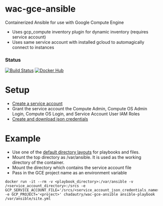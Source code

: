 # wac-gce-ansible
Containerized Ansible for use with Google Compute Engine

* Uses gcp_compute inventory plugin for dynamic inventory (requires service account)
* Uses same service account with installed gcloud to automagically connect to instances

### Status
[![Build Status](https://travis-ci.org/chad-autry/wac-gce-ansible.svg?branch=master)](https://travis-ci.org/chad-autry/wac-gce-ansible)
[![Docker Hub](https://img.shields.io/badge/docker-ready-blue.svg)](https://registry.hub.docker.com/u/chadautry/wac-gce-ansible/)

# Setup
* [Create a service account](https://cloud.google.com/iam/docs/creating-managing-service-accounts)
* Grant the service account the Compute Admin, Compute OS Admin Login, Compute OS Login, and Service Account User IAM Roles
* [Create and download json credentials](https://cloud.google.com/iam/docs/creating-managing-service-account-keys)

# Example
* Use one of the [default directory layouts](http://docs.ansible.com/ansible/playbooks_best_practices.html#directory-layout) for playbooks and files.
* Mount the top directory as /var/ansible. It is used as the working directory of the container.
* Mount the directory which contains the service account file
* Pass in the GCE project name as an environment variable

```shell
docker run -it --rm -v <playbook_directory>:/var/ansible -v /<service_account_directory>:/srcs -e GCP_SERVICE_ACCOUNT_FILE='/srcs/<service_account_json_credentials_name>' -e GCP_PROJECT='<project>' chadautry/wac-gce-ansible ansible-playbook /var/ansible/site.yml
```
